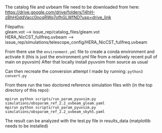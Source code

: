 The catalog file and uvbeam file need to be downloaded from here: 
https://drive.google.com/drive/folders/14hH-zBhHGddVacc0ncqRWq7ofhGLWfND?usp=drive_link

Filepaths:<br/>
gleam.vot --> issue_rep/catalog_files/gleam.vot<br/>
HERA_NicCST_fullfreq.uvbeam --> issue_rep/simulations/telescope_config/HERA_NicCST_fullfreq.uvbeam

From there use the `environment.yml` file to create a conda environment and activate it (this is just the environment.yml file from a relatively recent pull of main on pyuvsim)
After that locally install pyuvsim from source as usual 

Can then recreate the conversion attempt I made by running:
`python3 convert.py`

From there run the two doctored reference simulation files with (in the top directory of this repo):
```
mpirun python scripts/run_param_pyuvsim.py simulations/obsparam_ref_2.2_uvbeam_gleam.yaml
mpirun python scripts/run_param_pyuvsim.py simulations/obsparam_ref_2.2_uvbeam_skyh5.yaml
```
The result can be analyzed with the test.py file in results_data (matplotlib needs to be installed)
